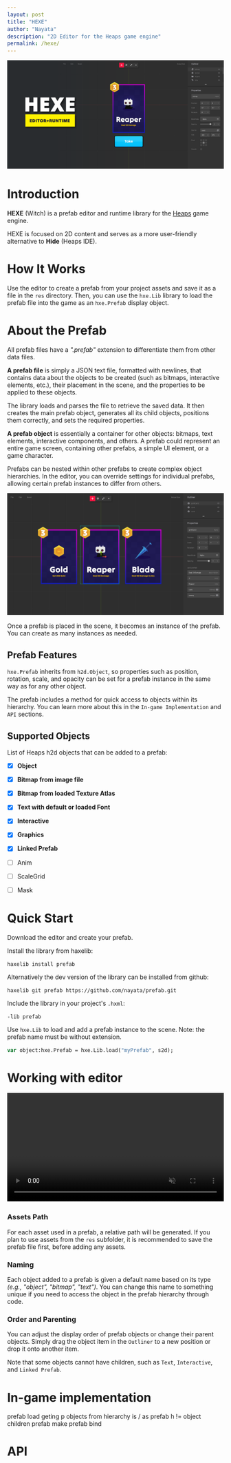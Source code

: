 ```yaml
---
layout: post
title: "HEXE"
author: "Nayata"
description: "2D Editor for the Heaps game engine"
permalink: /hexe/
---
```


![HEXE](/media/hexe.png "HEXE")
<p></p>

# Introduction

**HEXE** (Witch) is a prefab editor and runtime library for the [Heaps](https://heaps.io/) game engine.

HEXE is focused on 2D content and serves as a more user-friendly alternative to **Hide** (Heaps IDE).



# How It Works

Use the editor to create a prefab from your project assets and save it as a file in the `res` directory. Then, you can use the `hxe.Lib` library to load the prefab file into the game as an `hxe.Prefab` display object.



# About the Prefab

All prefab files have a *".prefab"* extension to differentiate them from other data files.

**A prefab file** is simply a JSON text file, formatted with newlines, that contains data about the objects to be created (such as bitmaps, interactive elements, etc.), their placement in the scene, and the properties to be applied to these objects.

The library loads and parses the file to retrieve the saved data. It then creates the main prefab object, generates all its child objects, positions them correctly, and sets the required properties.

**A prefab object** is essentially a container for other objects: bitmaps, text elements, interactive components, and others. A prefab could represent an entire game screen, containing other prefabs, a simple UI element, or a game character.

Prefabs can be nested within other prefabs to create complex object hierarchies. In the editor, you can override settings for individual prefabs, allowing certain prefab instances to differ from others.

![Prefab override](/media/override.png "Prefab fields override")

Once a prefab is placed in the scene, it becomes an instance of the prefab. You can create as many instances as needed.



## Prefab Features

`hxe.Prefab` inherits from `h2d.Object`, so properties such as position, rotation, scale, and opacity can be set for a prefab instance in the same way as for any other object.

The prefab includes a method for quick access to objects within its hierarchy. You can learn more about this in the `In-game Implementation` and `API` sections.



## Supported Objects

List of Heaps h2d objects that can be added to a prefab:

- [x] **Object**
- [x] **Bitmap from image file**
- [x] **Bitmap from loaded Texture Atlas**
- [x] **Text with default or loaded Font**
- [x] **Interactive**
- [x] **Graphics**
- [x] **Linked Prefab**
- [ ] Anim
- [ ] ScaleGrid 
- [ ] Mask



# Quick Start

Download the editor and create your prefab. 

Install the library from haxelib:

```
haxelib install prefab
```

Alternatively the dev version of the library can be installed from github:

```
haxelib git prefab https://github.com/nayata/prefab.git
```

Include the library in your project's `.hxml`:

```
-lib prefab
```

Use `hxe.Lib` to load and add a prefab instance to the scene. Note: the prefab name must be without extension.

```haxe
var object:hxe.Prefab = hxe.Lib.load("myPrefab", s2d);
```



# Working with editor

<center><video width="100%" autoplay muted loop><source src="/media/prefab.mp4" type="video/mp4"></video></center>
<p></p>

### Assets Path

For each asset used in a prefab, a relative path will be generated. If you plan to use assets from the `res` subfolder, it is recommended to save the prefab file first, before adding any assets.

### Naming

Each object added to a prefab is given a default name based on its type *(e.g., "object", "bitmap", "text")*. You can change this name to something unique if you need to access the object in the prefab hierarchy through code.

### Order and Parenting

You can adjust the display order of prefab objects or change their parent objects. Simply drag the object item in the `Outliner` to a new position or drop it onto another item.

Note that some objects cannot have children, such as `Text`, `Interactive`, and `Linked Prefab`.



# In-game implementation


prefab load
geting p objects from hierarchy
is / as 
prefab h != object children
prefab make
prefab bind



# API